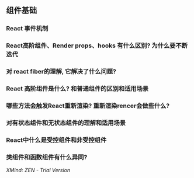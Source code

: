 ## 组件基础

### React 事件机制

### React高阶组件、Render props、hooks 有什么区别? 为什么要不断迭代

### 对 react fiber的理解, 它解决了什么问题?

### React 高阶组件是什么? 和普通组件的区别和适用场景

### 哪些方法会触发React重新渲染? 重新渲染rencer会做些什么?

### 对有状态组件和无状态组件的理解和适用场景

### React中什么是受控组件和非受控组件

### 类组件和函数组件有什么异同?

*XMind: ZEN - Trial Version*